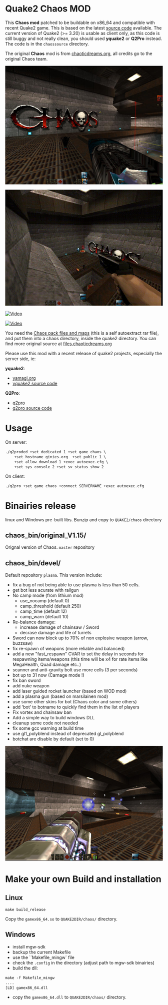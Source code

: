 # Quake2 Chaos MOD

This **Chaos mod** patched to be buildable on x86_64 and compatible with recent Quake2 game.
This is based on the latest [source code](https://files.chaoticdreams.org/Chaos/ChaosDM/chaosdm_114b4src.zip) available.
The current version of Quake2 (>= 3.20) is usable as client only, as this code is still buggy and not really clean, you should used **yquake2** or **Q2Pro** instead. The code is in the ``chaossource`` directory.

The original **Chaos** mod is from [chaoticdreams.org](https://chaoticdreams.org/q2chaos/), all credits go to the original Chaos team.

![](images/chaos.jpg)

![](images/nuke.gif)

[![Video](https://i.ytimg.com/vi/Yjb_YpavBUE/hqdefault.jpg)](https://www.youtube.com/watch?v=Yjb_YpavBUE)

[![Video](https://i.ytimg.com/vi/-80LPgSuP6w/hqdefault.jpg)](https://www.youtube.com/watch?v=-80LPgSuP6w)

You need the [Chaos pack files and maps](https://files.chaoticdreams.org/Chaos/ChaosDM/q2chaos.exe) (this is a self autoextract rar file), and put them into a chaos directory, inside the quake2 directory.
You can find more original source at [files.chaoticdreams.org](https://files.chaoticdreams.org/Chaos/ChaosDM/)

Please use this mod with a recent release of quake2 projects, especially the server side, ie:

**yquake2**:
* [yamagi.org](https://www.yamagi.org/quake2/)
* [yquake2 source code](https://github.com/yquake2/yquake2)

**Q2Pro**:
* [q2pro](https://skuller.net/q2pro/)
* [q2pro source code](https://github.com/skullernet/q2pro)


# Usage

On server:
```
./q2proded +set dedicated 1 +set game chaos \
    +set hostname ginies.org  +set public 1 \
    +set allow_download 1 +exec autoexec.cfg \
    +set sys_console 2 +set sv_status_show 2
```

On client:
```
./q2pro +set game chaos +connect SERVERNAME +exec autoexec.cfg
```

# Binairies release

linux and Windows pre-built libs.
Bunzip and copy to ``QUAKE2/chaos`` directory


## chaos_bin/original_V1.15/

Orignal version of Chaos. ``master`` repository

## chaos_bin/devel/

Default repository ``plasma``.
This version include:

* fix a bug of not being able to use plasma is less than 50 cells.
* get bot less acurate with railgun
* No camp mode (from lithium mod)
    * use_nocamp (default 0)
    * camp_threshold (default 250)
    * camp_time (default 12)
    * camp_warn (default 10)
* Re-balance damage:
    * increase damage of chainsaw / Sword
    * decrase damage and life of turrets
* Sword can now block up to 70% of non explosive weapon (arrow, buzzsaw)
* fix re-spawn of weapons (more reliable and balanced)
* add a new "fast_respawn" CVAR to set the delay in seconds for respawning items/weapons (this time will be x4 for rate items like MegaHealth, Quad damage etc..)
* scanner and anti-gravity bolt use more cells (3 per seconds)
* bot up to 31 now (Carnage mode !)
* fix ban sword
* add nuke weapon
* add laser guided rocket launcher (based on WOD mod)
* add a plasma gun (based on marsilainen mod)
* use some other skins for bot (Chaos color and some others)
* add 'bot' to botname to quickly find them in the list of players
* Fix vortex and chainsaw ban
* Add a simple way to build windows DLL
* cleanup some code not needed
* fix some gcc warning at build time
* use gl1_polyblend instead of deprecated gl_polyblend
* botchat are disable by default (set to 0)


![](images/plasma.jpg)

# Make your own Build and installation

## Linux

```
make build_release
```

Copy the ``gamex86_64.so`` to ``QUAKE2DIR/chaos/`` directory. 

## Windows

* install mgw-sdk
* backup the current Makefile
* use the ``Makefile_mingw` file
* check the ``.config`` in the directory (adjust path to mgw-sdk binairies)
* build the dll:
```
make -f Makefile_mingw
....
[LD] gamex86_64.dll
```
* copy the ``gamex86_64.dll`` to ``QUAKE2DIR/chaos/`` directory.
